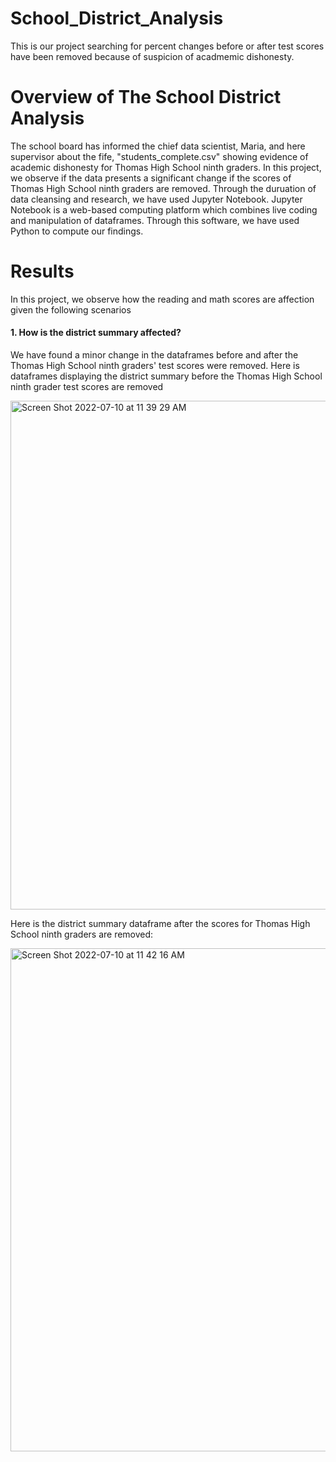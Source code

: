 # School_District_Analysis

This is our project searching for percent changes before or after test scores have been removed because of suspicion of acadmemic dishonesty. 

# Overview of The School District Analysis 

The school board has informed the chief data scientist, Maria, and here supervisor about the fife, "students_complete.csv" showing evidence of academic dishonesty for Thomas High School ninth graders. In this project, we observe if the data presents a significant change if the scores of Thomas High School ninth graders are removed. Through the duruation of data cleansing and research, we have used Jupyter Notebook. Jupyter Notebook is a web-based computing platform which combines live coding and manipulation of dataframes. Through this software, we have used Python to compute our findings.  

# Results

In this project, we observe how the reading and math scores are affection given the following scenarios 

#### 1. How is the district summary affected? 

We have found a minor change in the dataframes before and after the Thomas High School ninth graders' test scores were removed. Here is dataframes displaying the district summary before the Thomas High School ninth grader test scores are removed


<img width="814" alt="Screen Shot 2022-07-10 at 11 39 29 AM" src="https://user-images.githubusercontent.com/104328106/178155985-e980b695-0f4e-4e1e-94cc-1c79bdb17b8c.png">

Here is the district summary dataframe after the scores for Thomas High School ninth graders are removed: 

<img width="805" alt="Screen Shot 2022-07-10 at 11 42 16 AM" src="https://user-images.githubusercontent.com/104328106/178156017-620532ea-9825-4728-8b51-5e2120ac7350.png">
